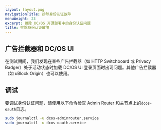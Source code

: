 ```yaml
---
layout: layout.pug
navigationTitle: 排除身份认证故障
menuWeight: 23
excerpt: 排除 DC/OS 开源部署中的身份认证问题
title: 排除身份认证故障
---
```

## 广告拦截器和 DC/OS UI

在测试期间，我们发现在某些广告拦截器（如 HTTP Switchboard 或 Privacy Badger）处于活动状态时加载 DC/OS UI 登录页面时出现问题。其他广告拦截器（如 uBlock Origin）也可以使用。

## 调试 

要调试身份认证问题，请使用以下命令检查 Admin Router 和主节点上的`dcos-oauth`日志。

```bash
sudo journalctl -u dcos-adminrouter.service
sudo journalctl -u dcos-oauth.service
```

